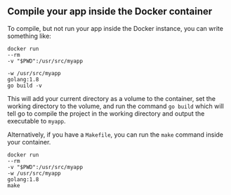 
## Compile your app inside the Docker container 

To compile, but not run your app inside the Docker instance, you can write something like:

```
docker run 
--rm 
-v "$PWD":/usr/src/myapp 

-w /usr/src/myapp 
golang:1.8 
go build -v
```





This will add your current directory as a volume to the container, set the working directory to the volume, 
and run the command `go build` which will tell go to compile the project in the working directory and output the executable to `myapp`.   

Alternatively, if you have a `Makefile`, you can run the `make` command inside your container.  
```
docker run 
--rm 
-v "$PWD":/usr/src/myapp 
-w /usr/src/myapp 
golang:1.8 
make
```  